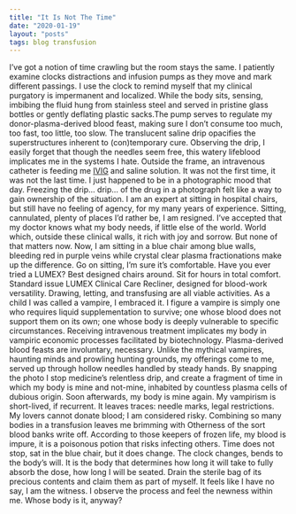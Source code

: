 ```yaml
---
title: "It Is Not The Time"
date: "2020-01-19"
layout: "posts"
tags: blog transfusion
---
```


I’ve got a notion of time crawling but the room stays the same. I patiently examine clocks distractions and infusion pumps as they move and mark different passings. I use the clock to remind myself that my clinical purgatory is impermanent and localized. While the body sits, sensing, imbibing the fluid hung from stainless steel and served in pristine glass bottles or gently deflating plastic sacks.The pump serves to regulate my donor-plasma-derived blood feast, making sure I don’t consume too much, too fast, too little, too slow. The translucent saline drip opacifies the superstructures inherent to (con)temporary cure. Observing the drip, I easily forget that though the needles seem free, this watery lifeblood implicates me in the systems I hate. Outside the frame, an intravenous catheter is feeding me [IVIG](https://www.ncbi.nlm.nih.gov/pmc/articles/PMC1809480/) and saline solution. It was not the first time, it was not the last time. I just happened to be in a photographic mood that day. Freezing the drip… drip… of the drug in a photograph felt like a way to gain ownership of the situation. I am an expert at sitting in hospital chairs, but still have no feeling of agency, for my many years of experience. Sitting, cannulated, plenty of places I’d rather be, I am resigned. I’ve accepted that my doctor knows what my body needs, if little else of the world. World which, outside these clinical walls, it rich with joy and sorrow. But none of that matters now. Now, I am sitting in a blue chair among blue walls, bleeding red in purple veins while crystal clear plasma fractionations make up the difference. Go on sitting, I’m sure it’s comfortable. Have you ever tried a LUMEX? Best designed chairs around. Sit for hours in total comfort. Standard issue LUMEX Clinical Care Recliner, designed for blood-work versatility. Drawing, letting, and transfusing are all viable activities. As a child I was called a vampire, I embraced it. I figure a vampire is simply one who requires liquid supplementation to survive; one whose blood does not support them on its own; one whose body is deeply vulnerable to specific circumstances. Receiving intravenous treatment implicates my body in vampiric economic processes facilitated by biotechnology. Plasma-derived blood feasts are involuntary, necessary. Unlike the mythical vampires, haunting minds and prowling hunting grounds, my offerings come to me, served up through hollow needles handled by steady hands. By snapping the photo I stop medicine’s relentless drip, and create a fragment of time in which my body is mine and not-mine, inhabited by countless plasma cells of dubious origin. Soon afterwards, my body is mine again. My vampirism is short-lived, if recurrent. It leaves traces: needle marks, legal restrictions. My lovers cannot donate blood; I am considered risky. Combining so many bodies in a transfusion leaves me brimming with Otherness of the sort blood banks write off. According to those keepers of frozen life, my blood is impure, it is a poisonous potion that risks infecting others. Time does not stop, sat in the blue chair, but it does change. The clock changes, bends to the body’s will. It is the body that determines how long it will take to fully absorb the dose, how long I will be seated. Drain the sterile bag of its precious contents and claim them as part of myself. It feels like I have no say, I am the witness. I observe the process and feel the newness within me. Whose body is it, anyway?
